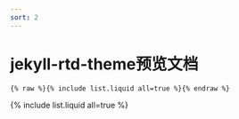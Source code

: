 ```yaml
---
sort: 2
---
```


# jekyll-rtd-theme预览文档

```
{% raw %}{% include list.liquid all=true %}{% endraw %}
```

{% include list.liquid all=true %}
